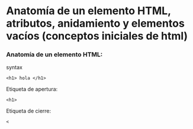 # Anatomía de un elemento HTML, atributos, anidamiento y elementos vacíos (conceptos iniciales de html)


### Anatomía de un elemento HTML:

syntax
```
<h1> hola </h1>
```

Etiqueta de apertura:
```
<h1>
```

Etiqueta de cierre: 
```
<
```
